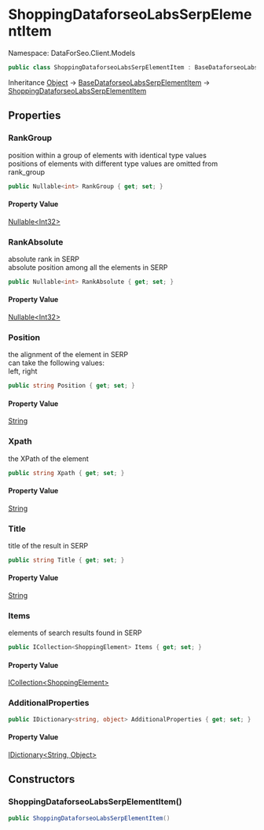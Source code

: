 # ShoppingDataforseoLabsSerpElementItem

Namespace: DataForSeo.Client.Models

```csharp
public class ShoppingDataforseoLabsSerpElementItem : BaseDataforseoLabsSerpElementItem
```

Inheritance [Object](https://docs.microsoft.com/en-us/dotnet/api/system.object) → [BaseDataforseoLabsSerpElementItem](./dataforseo.client.models.basedataforseolabsserpelementitem.md) → [ShoppingDataforseoLabsSerpElementItem](./dataforseo.client.models.shoppingdataforseolabsserpelementitem.md)

## Properties

### **RankGroup**

position within a group of elements with identical type values
 <br>positions of elements with different type values are omitted from rank_group

```csharp
public Nullable<int> RankGroup { get; set; }
```

#### Property Value

[Nullable&lt;Int32&gt;](https://docs.microsoft.com/en-us/dotnet/api/system.nullable-1)<br>

### **RankAbsolute**

absolute rank in SERP
 <br>absolute position among all the elements in SERP

```csharp
public Nullable<int> RankAbsolute { get; set; }
```

#### Property Value

[Nullable&lt;Int32&gt;](https://docs.microsoft.com/en-us/dotnet/api/system.nullable-1)<br>

### **Position**

the alignment of the element in SERP
 <br>can take the following values:
 <br>left, right

```csharp
public string Position { get; set; }
```

#### Property Value

[String](https://docs.microsoft.com/en-us/dotnet/api/system.string)<br>

### **Xpath**

the XPath of the element

```csharp
public string Xpath { get; set; }
```

#### Property Value

[String](https://docs.microsoft.com/en-us/dotnet/api/system.string)<br>

### **Title**

title of the result in SERP

```csharp
public string Title { get; set; }
```

#### Property Value

[String](https://docs.microsoft.com/en-us/dotnet/api/system.string)<br>

### **Items**

elements of search results found in SERP

```csharp
public ICollection<ShoppingElement> Items { get; set; }
```

#### Property Value

[ICollection&lt;ShoppingElement&gt;](https://docs.microsoft.com/en-us/dotnet/api/system.collections.generic.icollection-1)<br>

### **AdditionalProperties**

```csharp
public IDictionary<string, object> AdditionalProperties { get; set; }
```

#### Property Value

[IDictionary&lt;String, Object&gt;](https://docs.microsoft.com/en-us/dotnet/api/system.collections.generic.idictionary-2)<br>

## Constructors

### **ShoppingDataforseoLabsSerpElementItem()**

```csharp
public ShoppingDataforseoLabsSerpElementItem()
```
